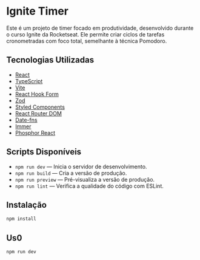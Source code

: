 # Ignite Timer

Este é um projeto de timer focado em produtividade, desenvolvido durante o curso Ignite da Rocketseat. Ele permite criar ciclos de tarefas cronometradas com foco total, semelhante à técnica Pomodoro.

## Tecnologias Utilizadas

- [React](https://reactjs.org/)
- [TypeScript](https://www.typescriptlang.org/)
- [Vite](https://vitejs.dev/)
- [React Hook Form](https://react-hook-form.com/)
- [Zod](https://zod.dev/)
- [Styled Components](https://styled-components.com/)
- [React Router DOM](https://reactrouter.com/)
- [Date-fns](https://date-fns.org/)
- [Immer](https://immerjs.github.io/immer/)
- [Phosphor React](https://phosphoricons.com/)

## Scripts Disponíveis

- `npm run dev` — Inicia o servidor de desenvolvimento.
- `npm run build` — Cria a versão de produção.
- `npm run preview` — Pré-visualiza a versão de produção.
- `npm run lint` — Verifica a qualidade do código com ESLint.

## Instalação

```bash
npm install
```

## Us0

```bash
npm run dev
```
